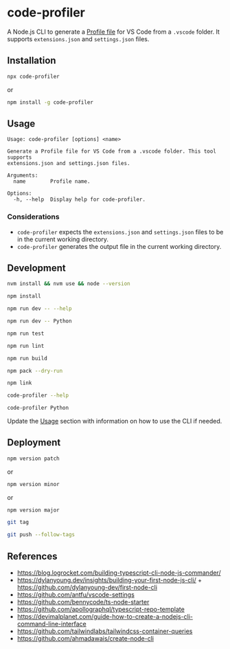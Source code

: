 # code-profiler

A Node.js CLI to generate a [Profile file](https://code.visualstudio.com/updates/v1_75#_profiles) for VS Code from a `.vscode` folder. It supports `extensions.json` and `settings.json` files.

## Installation

```bash
npx code-profiler
```

or

```bash
npm install -g code-profiler
```

## Usage

```text
Usage: code-profiler [options] <name>

Generate a Profile file for VS Code from a .vscode folder. This tool supports
extensions.json and settings.json files.

Arguments:
  name        Profile name.

Options:
  -h, --help  Display help for code-profiler.
```

### Considerations

- `code-profiler` expects the `extensions.json` and `settings.json` files to be in the current working directory.
- `code-profiler` generates the output file in the current working directory.

## Development

```bash
nvm install && nvm use && node --version
```

```bash
npm install
```

```bash
npm run dev -- --help
```

```bash
npm run dev -- Python
```

```bash
npm run test
```

```bash
npm run lint
```

```bash
npm run build
```

```bash
npm pack --dry-run
```

```bash
npm link
```

```bash
code-profiler --help
```

```bash
code-profiler Python
```

Update the [Usage](#usage) section with information on how to use the CLI if needed.

## Deployment

```bash
npm version patch
```

or

```bash
npm version minor
```

or

```bash
npm version major
```

```bash
git tag
```

```bash
git push --follow-tags
```

## References

- https://blog.logrocket.com/building-typescript-cli-node-js-commander/
- https://dylanyoung.dev/insights/building-your-first-node-js-cli/ + https://github.com/dylanyoung-dev/first-node-cli
- https://github.com/antfu/vscode-settings
- https://github.com/bennycode/ts-node-starter
- https://github.com/apollographql/typescript-repo-template
- https://devimalplanet.com/guide-how-to-create-a-nodejs-cli-command-line-interface
- https://github.com/tailwindlabs/tailwindcss-container-queries
- https://github.com/ahmadawais/create-node-cli

